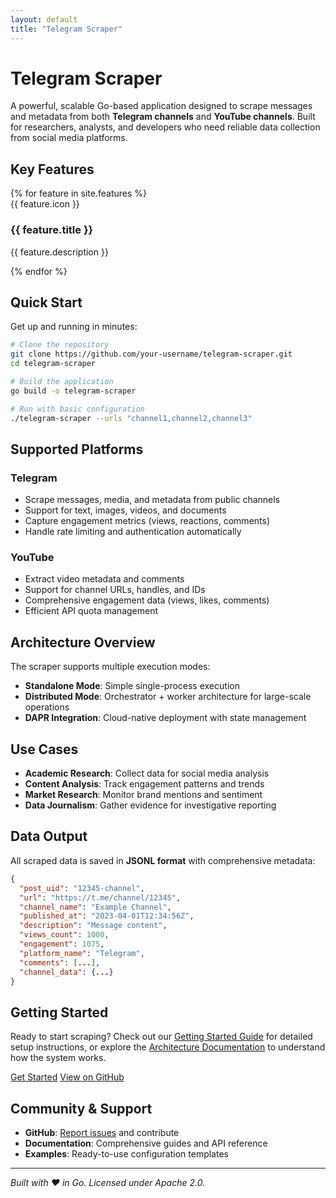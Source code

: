 ```yaml
---
layout: default
title: "Telegram Scraper"
---
```


# Telegram Scraper

A powerful, scalable Go-based application designed to scrape messages and metadata from both **Telegram channels** and **YouTube channels**. Built for researchers, analysts, and developers who need reliable data collection from social media platforms.

## Key Features

<div class="features-grid">
  {% for feature in site.features %}
  <div class="feature-card">
    <div class="feature-icon">{{ feature.icon }}</div>
    <h3>{{ feature.title }}</h3>
    <p>{{ feature.description }}</p>
  </div>
  {% endfor %}
</div>

## Quick Start

Get up and running in minutes:

```bash
# Clone the repository
git clone https://github.com/your-username/telegram-scraper.git
cd telegram-scraper

# Build the application
go build -o telegram-scraper

# Run with basic configuration
./telegram-scraper --urls "channel1,channel2,channel3"
```

## Supported Platforms

### Telegram
- Scrape messages, media, and metadata from public channels
- Support for text, images, videos, and documents
- Capture engagement metrics (views, reactions, comments)
- Handle rate limiting and authentication automatically

### YouTube
- Extract video metadata and comments
- Support for channel URLs, handles, and IDs
- Comprehensive engagement data (views, likes, comments)
- Efficient API quota management

## Architecture Overview

The scraper supports multiple execution modes:

- **Standalone Mode**: Simple single-process execution
- **Distributed Mode**: Orchestrator + worker architecture for large-scale operations
- **DAPR Integration**: Cloud-native deployment with state management

## Use Cases

- **Academic Research**: Collect data for social media analysis
- **Content Analysis**: Track engagement patterns and trends
- **Market Research**: Monitor brand mentions and sentiment
- **Data Journalism**: Gather evidence for investigative reporting

## Data Output

All scraped data is saved in **JSONL format** with comprehensive metadata:

```json
{
  "post_uid": "12345-channel",
  "url": "https://t.me/channel/12345",
  "channel_name": "Example Channel",
  "published_at": "2023-04-01T12:34:56Z",
  "description": "Message content",
  "views_count": 1000,
  "engagement": 1075,
  "platform_name": "Telegram",
  "comments": [...],
  "channel_data": {...}
}
```

## Getting Started

Ready to start scraping? Check out our [Getting Started Guide](getting-started/) for detailed setup instructions, or explore the [Architecture Documentation](architecture/) to understand how the system works.

<div class="cta-buttons">
  <a href="getting-started/" class="button primary">Get Started</a>
  <a href="https://github.com/your-username/telegram-scraper" class="button secondary">View on GitHub</a>
</div>

## Community & Support

- **GitHub**: [Report issues](https://github.com/your-username/telegram-scraper/issues) and contribute
- **Documentation**: Comprehensive guides and API reference
- **Examples**: Ready-to-use configuration templates

---

*Built with ❤️ in Go. Licensed under Apache 2.0.*